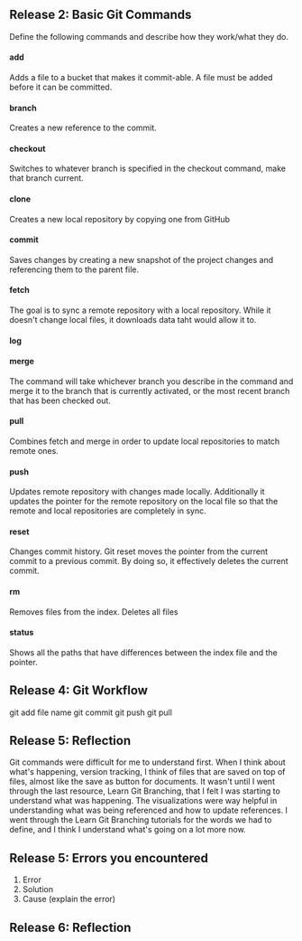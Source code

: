 ## Release 2: Basic Git Commands
Define the following commands and describe how they work/what they do.  


#### add
Adds a file to a bucket that makes it commit-able. A file must be added before it can be committed. 

#### branch
Creates a new reference to the commit. 

#### checkout
Switches to whatever branch is specified in the checkout command, make that branch current. 

#### clone
Creates a new local repository by copying one from GitHub

#### commit
Saves changes by creating a new snapshot of the project changes and referencing them to the parent file.

#### fetch
The goal is to sync a remote repository with a local repository. While it doesn't change local files, it downloads data taht would allow it to.

#### log
<!-- Your defnition here -->

#### merge
The command will take whichever branch you describe in the command and merge it to the branch that is currently activated, or the most recent branch that has been checked out.

#### pull
Combines fetch and merge in order to update local repositories to match remote ones.

#### push
Updates remote repository with changes made locally. Additionally it updates the pointer for the remote repository on the local file so that the remote and local repositories are completely in sync.

#### reset
Changes commit history. Git reset moves the pointer from the current commit to a previous commit. By doing so, it effectively deletes the current commit. 

#### rm
Removes files from the index. Deletes all files

#### status
Shows all the paths that have differences between the index file and the pointer.

## Release 4: Git Workflow

git add file name
git commit
git push
git pull

## Release 5: Reflection


Git commands were difficult for me to understand first. When I think about what's happening, version tracking, I think of files that are saved on top of files, almost like the save as button for documents. It wasn't until I went through the last resource, Learn Git Branching, that I felt I was starting to understand what was happening. The visualizations were way helpful in understanding what was being referenced and how to update references. I went through the Learn Git Branching tutorials for the words we had to define, and I think I understand what's going on a lot more now.

## Release 5: Errors you encountered
1. Error
2. Solution
3. Cause (explain the error)

## Release 6: Reflection

